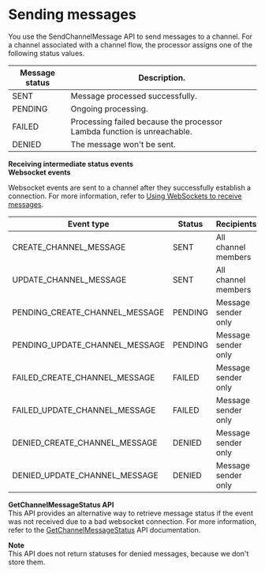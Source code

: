 # Sending messages<a name="sending-msgs"></a>

You use the SendChannelMessage API to send messages to a channel\. For a channel associated with a channel flow, the processor assigns one of the following status values\.




| Message status | Description\. | 
| --- | --- | 
| SENT | Message processed successfully\. | 
| PENDING | Ongoing processing\. | 
| FAILED | Processing failed because the processor Lambda function is unreachable\. | 
| DENIED | The message won't be sent\. | 

**Receiving intermediate status events**  
**Websocket events**

Websocket events are sent to a channel after they successfully establish a connection\. For more information, refer to [Using WebSockets to receive messages](websockets.md)\. 


| Event type | Status | Recipients | Notes | 
| --- | --- | --- | --- | 
| CREATE\_CHANNEL\_MESSAGE | SENT | All channel members | SendChannelMessage API with successful preprocessing | 
| UPDATE\_CHANNEL\_MESSAGE | SENT | All channel members | UpdateChannelMessage API with successful preprocessing | 
| PENDING\_CREATE\_CHANNEL\_MESSAGE | PENDING | Message sender only | SendChannelMessage API with ongoing preprocessing | 
| PENDING\_UPDATE\_CHANNEL\_MESSAGE | PENDING | Message sender only | UpdateChannelMessage API with ongoing preprocessing | 
| FAILED\_CREATE\_CHANNEL\_MESSAGE | FAILED | Message sender only | SendChannelMessage API with failed preprocessing | 
| FAILED\_UPDATE\_CHANNEL\_MESSAGE | FAILED | Message sender only | UpdateChannelMessage API with failed preprocessing | 
| DENIED\_CREATE\_CHANNEL\_MESSAGE | DENIED | Message sender only | SendChannelMessage API with processor denying the message | 
| DENIED\_UPDATE\_CHANNEL\_MESSAGE | DENIED | Message sender only | UpdateChannelMessage API with processor denying the message | 

**GetChannelMessageStatus API**  
This API provides an alternative way to retrieve message status if the event was not received due to a bad websocket connection\. For more information, refer to the [GetChannelMessageStatus](https://docs.aws.amazon.com/chime-sdk/latest/APIReference/API_messaging-chime_GetChannelMessageStatus.html) API documentation\.

**Note**  
This API does not return statuses for denied messages, because we don't store them\.